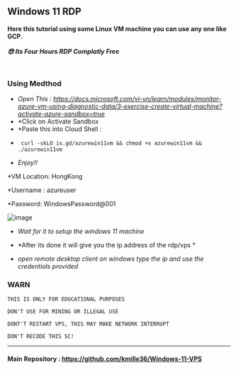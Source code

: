## Windows 11 RDP

**Here this tutorial using some Linux VM machine you can use any one like GCP.** <br><br>
***😎 Its Four Hours RDP Complatly Free***

<br>

### Using Medthod


- *Open This : https://docs.microsoft.com/vi-vn/learn/modules/monitor-azure-vm-using-diagnostic-data/3-exercise-create-virtual-machine?activate-azure-sandbox=true*
- *Click on Activate Sandbox
- *Paste this into Cloud Shell :
-  ```console  
    curl -skLO is.gd/azurewin11vm && chmod +x azurewin11vm && ./azurewin11vm
    ```
- *Enjoy!!*

*VM Location: HongKong

*Username : azureuser

*Password: WindowsPassword@001


![image](https://user-images.githubusercontent.com/58414694/148490063-3657aeb5-541f-4e27-88a2-735ad990df0e.png)

- *Wait for it to setup the windows 11 machine*

- *After its done it will give you  the ip address of the rdp/vps *

- *open remote desktop client on windows type the ip and use the credentials provided*


### WARN
```
THIS IS ONLY FOR EDUCATIONAL PURPOSES

DON'T USE FOR MINING OR ILLEGAL USE

DONT'T RESTART VPS, THIS MAY MAKE NETWORK INTERRUPT

DON'T RECODE THIS SC!
```
---

#### Main Repository : https://github.com/kmille36/Windows-11-VPS

